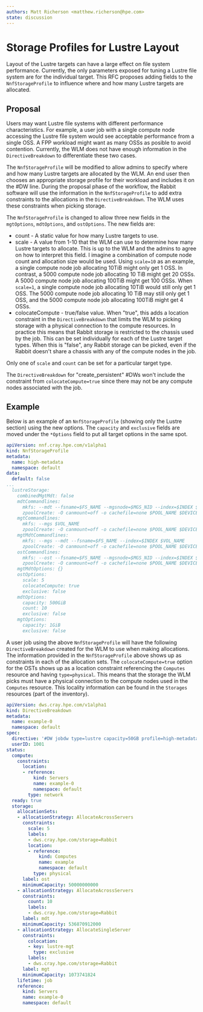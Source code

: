 ```yaml
---
authors: Matt Richerson <matthew.richerson@hpe.com>
state: discussion
---
```

Storage Profiles for Lustre Layout
=============================================

Layout of the Lustre targets can have a large effect on file system performance. Currently, the only parameters exposed for tuning a Lustre file system are for the individual target. This RFC proposes adding fields to the `NnfStorageProfile` to influence where and how many Lustre targets are allocated.

Proposal
--------

Users may want Lustre file systems with different performance characteristics. For example, a user job with a single compute node accessing the Lustre file system would see acceptable performance from a single OSS. A FPP workload might want as many OSSs as posible to avoid contention. Currently, the WLM does not have enough information in the `DirectiveBreakdown` to differentiate these two cases.

The `NnfStorageProfile` will be modified to allow admins to specify where and how many Lustre targets are allocated by the WLM. An end user then chooses an appropriate storage profile for their workload and includes it on the #DW line. During the proposal phase of the workflow, the Rabbit software will use the information in the `NnfStorageProfile` to add extra constraints to the allocations in the `DirectiveBreakdown`. The WLM uses these constraints when picking storage.

The `NnfStorageProfile` is changed to allow three new fields in the `mgtOptions`, `mdtOptions`, and `ostOptions`. The new fields are:

- count - A static value for how many Lustre targets to use.
- scale - A value from 1-10 that the WLM can use to determine how many Lustre targets to allocate. This is up to the WLM and the admins to agree on how to interpret this field. I imagine a combination of compute node count and allocation size would be used. Using `scale=10` as an example, a single compute node job allocating 10TiB might only get 1 OSS. In contrast, a 5000 compute node job allocating 10 TiB might get 20 OSSs. A 5000 compute node job allocating 100TiB might get 100 OSSs. When `scale=1`, a single compute node job allocating 10TiB would still only get 1 OSS. The 5000 compute node job allocating 10 TiB may still only get 1 OSS, and the 5000 compute node job allocating 100TiB might get 4 OSSs.
- colocateCompute - true/false value. When "true", this adds a location constraint in the `DirectiveBreakdown` that limits the WLM to picking storage with a physical connection to the compute resources. In practice this means that Rabbit storage is restricted to the chassis used by the job. This can be set individually for each of the Lustre target types. When this is "false", any Rabbit storage can be picked, even if the Rabbit doesn't share a chassis with any of the compute nodes in the job.

Only one of `scale` and `count` can be set for a particular target type.

The `DirectiveBreakdown` for "create_persistent" #DWs won't include the constraint from `colocateCompute=true` since there may not be any compute nodes associated with the job.

Example
-------

Below is an example of an `NnfStorageProfile` (showing only the Lustre section) using the new options. The `capacity` and `exclusive` fields are moved under the `*Options` field to put all target options in the same spot.

```yaml
apiVersion: nnf.cray.hpe.com/v1alpha1
kind: NnfStorageProfile
metadata:
  name: high-metadata
  namespace: default
data:
  default: false
...
  lustreStorage:
    combinedMgtMdt: false
    mdtCommandlines:
      mkfs: --mdt --fsname=$FS_NAME --mgsnode=$MGS_NID --index=$INDEX $VOL_NAME
      zpoolCreate: -O canmount=off -o cachefile=none $POOL_NAME $DEVICE_LIST
    mgtCommandlines:
      mkfs: --mgs $VOL_NAME
      zpoolCreate: -O canmount=off -o cachefile=none $POOL_NAME $DEVICE_LIST
    mgtMdtCommandlines:
      mkfs: --mgs --mdt --fsname=$FS_NAME --index=$INDEX $VOL_NAME
      zpoolCreate: -O canmount=off -o cachefile=none $POOL_NAME $DEVICE_LIST
    ostCommandlines:
      mkfs: --ost --fsname=$FS_NAME --mgsnode=$MGS_NID --index=$INDEX $VOL_NAME
      zpoolCreate: -O canmount=off -o cachefile=none $POOL_NAME $DEVICE_LIST
    mgtMdtOptions: {}
    ostOptions:
      scale: 5
      colocateCompute: true
      exclusive: false
    mdtOptions:
      capacity: 500GiB
      count: 10
      exclusive: false
    mgtOptions:
      capacity: 1GiB
      exclusive: false
```

A user job using the above `NnfStorageProfile` will have the following `DirectiveBreakdown` created for the WLM to use when making allocations. The information provided in the `NnfStorageProfile` above shows up as constraints in each of the allocation sets. The `colocateCompute=true` option for the OSTs shows up as a location constraint referencing the `Computes` resource and having `type=physical`. This means that the storage the WLM picks must have a physical connection to the compute nodes used in the `Computes` resource. This locality information can be found in the `Storages` resources (part of the inventory).

```yaml
apiVersion: dws.cray.hpe.com/v1alpha1
kind: DirectiveBreakdown
metadata:
  name: example-0
  namespace: default
spec:
  directive: '#DW jobdw type=lustre capacity=50GB profile=high-metadata name=science'
  userID: 1001
status:
  compute:
    constraints:
      location:
      - reference:
          kind: Servers
          name: example-0
          namespace: default
        type: network
  ready: true
  storage:
    allocationSets:
    - allocationStrategy: AllocateAcrossServers
      constraints:
        scale: 5
        labels:
        - dws.cray.hpe.com/storage=Rabbit
        location:
        - reference:
            kind: Computes
            name: example
            namespace: default
          type: physical
      label: ost
      minimumCapacity: 50000000000
    - allocationStrategy: AllocateAcrossServers
      constraints:
        count: 10
        labels:
        - dws.cray.hpe.com/storage=Rabbit
      label: mdt
      minimumCapacity: 536870912000
    - allocationStrategy: AllocateSingleServer
      constraints:
        colocation:
        - key: lustre-mgt
          type: exclusive
        labels:
        - dws.cray.hpe.com/storage=Rabbit
      label: mgt
      minimumCapacity: 1073741824
    lifetime: job
    reference:
      kind: Servers
      name: example-0
      namespace: default
```
